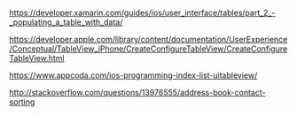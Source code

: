 https://developer.xamarin.com/guides/ios/user_interface/tables/part_2_-_populating_a_table_with_data/

https://developer.apple.com/library/content/documentation/UserExperience/Conceptual/TableView_iPhone/CreateConfigureTableView/CreateConfigureTableView.html 

https://www.appcoda.com/ios-programming-index-list-uitableview/ 

http://stackoverflow.com/questions/13976555/address-book-contact-sorting
